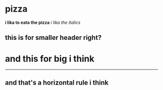 # pizza
**i lika to eata the pizza**
*i lika the italics*

## this is for smaller header right?

# and this for big i think
---
and that's a horizontal rule i think
---
